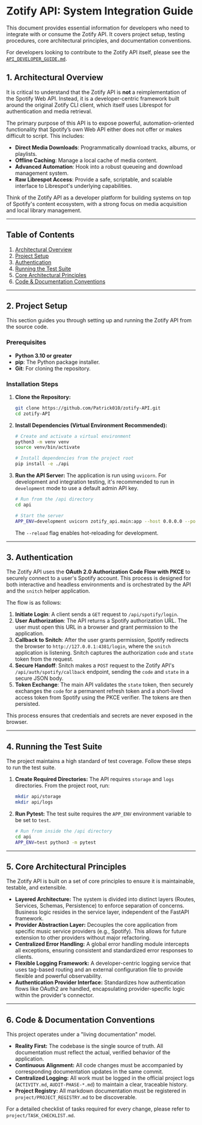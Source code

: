 <!-- ID: API-112 -->
# Zotify API: System Integration Guide

This document provides essential information for developers who need to integrate with or consume the Zotify API. It covers project setup, testing procedures, core architectural principles, and documentation conventions.

For developers looking to contribute to the Zotify API itself, please see the [`API_DEVELOPER_GUIDE.md`](./API_DEVELOPER_GUIDE.md).

## 1. Architectural Overview

It is critical to understand that the Zotify API is **not** a reimplementation of the Spotify Web API. Instead, it is a developer-centric framework built around the original Zotify CLI client, which itself uses Librespot for authentication and media retrieval.

The primary purpose of this API is to expose powerful, automation-oriented functionality that Spotify’s own Web API either does not offer or makes difficult to script. This includes:

*   **Direct Media Downloads**: Programmatically download tracks, albums, or playlists.
*   **Offline Caching**: Manage a local cache of media content.
*   **Advanced Automation**: Hook into a robust queueing and download management system.
*   **Raw Librespot Access**: Provide a safe, scriptable, and scalable interface to Librespot's underlying capabilities.

Think of the Zotify API as a developer platform for building systems on top of Spotify's content ecosystem, with a strong focus on media acquisition and local library management.

---

## Table of Contents
1.  [Architectural Overview](#1-architectural-overview)
2.  [Project Setup](#2-project-setup)
3.  [Authentication](#3-authentication)
4.  [Running the Test Suite](#4-running-the-test-suite)
5.  [Core Architectural Principles](#5-core-architectural-principles)
6.  [Code & Documentation Conventions](#6-code--documentation-conventions)

---

## 2. Project Setup

This section guides you through setting up and running the Zotify API from the source code.

### Prerequisites

-   **Python 3.10 or greater**
-   **pip**: The Python package installer.
-   **Git**: For cloning the repository.

### Installation Steps

1.  **Clone the Repository:**
    ```bash
    git clone https://github.com/Patrick010/zotify-API.git
    cd zotify-API
    ```

2.  **Install Dependencies (Virtual Environment Recommended):**
    ```bash
    # Create and activate a virtual environment
    python3 -m venv venv
    source venv/bin/activate

    # Install dependencies from the project root
    pip install -e ./api
    ```

3.  **Run the API Server:**
    The application is run using `uvicorn`. For development and integration testing, it's recommended to run in `development` mode to use a default admin API key.
    ```bash
    # Run from the /api directory
    cd api

    # Start the server
    APP_ENV=development uvicorn zotify_api.main:app --host 0.0.0.0 --port 8000 --reload
    ```
    The `--reload` flag enables hot-reloading for development.

---

## 3. Authentication

The Zotify API uses the **OAuth 2.0 Authorization Code Flow with PKCE** to securely connect to a user's Spotify account. This process is designed for both interactive and headless environments and is orchestrated by the API and the `snitch` helper application.

The flow is as follows:
1.  **Initiate Login**: A client sends a `GET` request to `/api/spotify/login`.
2.  **User Authorization**: The API returns a Spotify authorization URL. The user must open this URL in a browser and grant permission to the application.
3.  **Callback to Snitch**: After the user grants permission, Spotify redirects the browser to `http://127.0.0.1:4381/login`, where the `snitch` application is listening. Snitch captures the authorization `code` and `state` token from the request.
4.  **Secure Handoff**: Snitch makes a `POST` request to the Zotify API's `/api/auth/spotify/callback` endpoint, sending the `code` and `state` in a secure JSON body.
5.  **Token Exchange**: The main API validates the `state` token, then securely exchanges the `code` for a permanent refresh token and a short-lived access token from Spotify using the PKCE verifier. The tokens are then persisted.

This process ensures that credentials and secrets are never exposed in the browser.

---

## 4. Running the Test Suite

The project maintains a high standard of test coverage. Follow these steps to run the test suite.

1.  **Create Required Directories:**
    The API requires `storage` and `logs` directories. From the project root, run:
    ```bash
    mkdir api/storage
    mkdir api/logs
    ```

2.  **Run Pytest:**
    The test suite requires the `APP_ENV` environment variable to be set to `test`.
    ```bash
    # Run from inside the /api directory
    cd api
    APP_ENV=test python3 -m pytest
    ```

---

## 5. Core Architectural Principles

The Zotify API is built on a set of core principles to ensure it is maintainable, testable, and extensible.

-   **Layered Architecture:** The system is divided into distinct layers (Routes, Services, Schemas, Persistence) to enforce separation of concerns. Business logic resides in the service layer, independent of the FastAPI framework.
-   **Provider Abstraction Layer:** Decouples the core application from specific music service providers (e.g., Spotify). This allows for future extension to other providers without major refactoring.
-   **Centralized Error Handling:** A global error handling module intercepts all exceptions, ensuring consistent and standardized error responses to clients.
-   **Flexible Logging Framework:** A developer-centric logging service that uses tag-based routing and an external configuration file to provide flexible and powerful observability.
-   **Authentication Provider Interface:** Standardizes how authentication flows like OAuth2 are handled, encapsulating provider-specific logic within the provider's connector.

---

## 6. Code & Documentation Conventions

This project operates under a "living documentation" model.

-   **Reality First:** The codebase is the single source of truth. All documentation must reflect the actual, verified behavior of the application.
-   **Continuous Alignment:** All code changes must be accompanied by corresponding documentation updates in the same commit.
-   **Centralized Logging:** All work must be logged in the official project logs (`ACTIVITY.md`, `AUDIT-PHASE-*.md`) to maintain a clear, traceable history.
-   **Project Registry:** All markdown documentation must be registered in `project/PROJECT_REGISTRY.md` to be discoverable.

For a detailed checklist of tasks required for every change, please refer to `project/TASK_CHECKLIST.md`.
